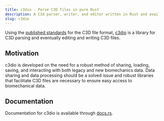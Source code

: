 ```yaml
---
title: c3dio - Parse C3D files in pure Rust
description: A C3d parser, writer, and editor written in Rust and available in 20 languages.
slug: c3dio
---
```


Using the [published standards](https://www.c3d.org) for the C3D file format, [c3dio](https://github.com/cvhammond/c3dio) is a library for C3D parsing and eventually editing and writing C3D files.

## Motivation

c3dio is developed on the need for a robust method of sharing, loading, saving, and interacting with both legacy and new biomechanics data. Data sharing and data processing should be a solved issue and robust libraries that facilitate C3D files are necessary to ensure easy access to biomechanical data.

## Documentation

Documentation for c3dio is available through [docs.rs](https://docs.rs/c3dio).
